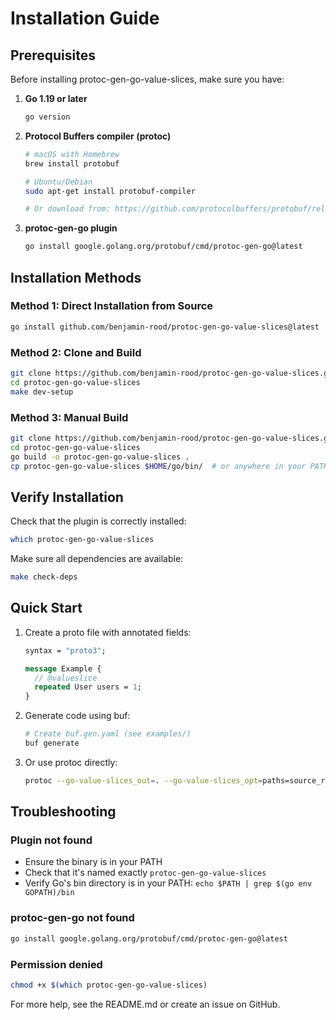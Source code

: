 # Installation Guide

## Prerequisites

Before installing protoc-gen-go-value-slices, make sure you have:

1. **Go 1.19 or later**
   ```bash
   go version
   ```

2. **Protocol Buffers compiler (protoc)**
   ```bash
   # macOS with Homebrew
   brew install protobuf
   
   # Ubuntu/Debian
   sudo apt-get install protobuf-compiler
   
   # Or download from: https://github.com/protocolbuffers/protobuf/releases
   ```

3. **protoc-gen-go plugin**
   ```bash
   go install google.golang.org/protobuf/cmd/protoc-gen-go@latest
   ```

## Installation Methods

### Method 1: Direct Installation from Source

```bash
go install github.com/benjamin-rood/protoc-gen-go-value-slices@latest
```

### Method 2: Clone and Build

```bash
git clone https://github.com/benjamin-rood/protoc-gen-go-value-slices.git
cd protoc-gen-go-value-slices
make dev-setup
```

### Method 3: Manual Build

```bash
git clone https://github.com/benjamin-rood/protoc-gen-go-value-slices.git
cd protoc-gen-go-value-slices
go build -o protoc-gen-go-value-slices .
cp protoc-gen-go-value-slices $HOME/go/bin/  # or anywhere in your PATH
```

## Verify Installation

Check that the plugin is correctly installed:

```bash
which protoc-gen-go-value-slices
```

Make sure all dependencies are available:

```bash
make check-deps
```

## Quick Start

1. Create a proto file with annotated fields:
   ```protobuf
   syntax = "proto3";
   
   message Example {
     // @valueslice
     repeated User users = 1;
   }
   ```

2. Generate code using buf:
   ```bash
   # Create buf.gen.yaml (see examples/)
   buf generate
   ```

3. Or use protoc directly:
   ```bash
   protoc --go-value-slices_out=. --go-value-slices_opt=paths=source_relative example.proto
   ```

## Troubleshooting

### Plugin not found
- Ensure the binary is in your PATH
- Check that it's named exactly `protoc-gen-go-value-slices`
- Verify Go's bin directory is in your PATH: `echo $PATH | grep $(go env GOPATH)/bin`

### protoc-gen-go not found
```bash
go install google.golang.org/protobuf/cmd/protoc-gen-go@latest
```

### Permission denied
```bash
chmod +x $(which protoc-gen-go-value-slices)
```

For more help, see the README.md or create an issue on GitHub.